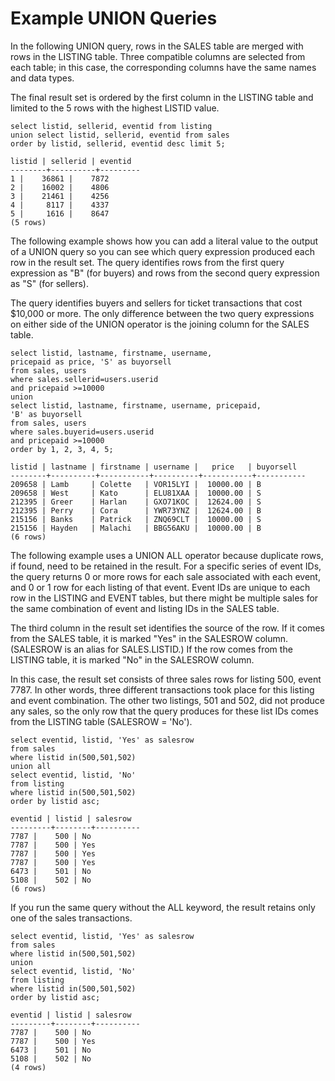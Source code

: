 # Example UNION Queries<a name="c_example_union_query"></a>

In the following UNION query, rows in the SALES table are merged with rows in the LISTING table\. Three compatible columns are selected from each table; in this case, the corresponding columns have the same names and data types\. 

The final result set is ordered by the first column in the LISTING table and limited to the 5 rows with the highest LISTID value\. 

```
select listid, sellerid, eventid from listing
union select listid, sellerid, eventid from sales
order by listid, sellerid, eventid desc limit 5;

listid | sellerid | eventid
--------+----------+---------
1 |    36861 |    7872
2 |    16002 |    4806
3 |    21461 |    4256
4 |     8117 |    4337
5 |     1616 |    8647
(5 rows)
```

The following example shows how you can add a literal value to the output of a UNION query so you can see which query expression produced each row in the result set\. The query identifies rows from the first query expression as "B" \(for buyers\) and rows from the second query expression as "S" \(for sellers\)\. 

The query identifies buyers and sellers for ticket transactions that cost $10,000 or more\. The only difference between the two query expressions on either side of the UNION operator is the joining column for the SALES table\. 

```
select listid, lastname, firstname, username,
pricepaid as price, 'S' as buyorsell
from sales, users
where sales.sellerid=users.userid
and pricepaid >=10000
union
select listid, lastname, firstname, username, pricepaid,
'B' as buyorsell
from sales, users
where sales.buyerid=users.userid
and pricepaid >=10000
order by 1, 2, 3, 4, 5;

listid | lastname | firstname | username |   price   | buyorsell
--------+----------+-----------+----------+-----------+-----------
209658 | Lamb     | Colette   | VOR15LYI |  10000.00 | B
209658 | West     | Kato      | ELU81XAA |  10000.00 | S
212395 | Greer    | Harlan    | GXO71KOC |  12624.00 | S
212395 | Perry    | Cora      | YWR73YNZ |  12624.00 | B
215156 | Banks    | Patrick   | ZNQ69CLT |  10000.00 | S
215156 | Hayden   | Malachi   | BBG56AKU |  10000.00 | B
(6 rows)
```

The following example uses a UNION ALL operator because duplicate rows, if found, need to be retained in the result\. For a specific series of event IDs, the query returns 0 or more rows for each sale associated with each event, and 0 or 1 row for each listing of that event\. Event IDs are unique to each row in the LISTING and EVENT tables, but there might be multiple sales for the same combination of event and listing IDs in the SALES table\. 

The third column in the result set identifies the source of the row\. If it comes from the SALES table, it is marked "Yes" in the SALESROW column\. \(SALESROW is an alias for SALES\.LISTID\.\) If the row comes from the LISTING table, it is marked "No" in the SALESROW column\. 

In this case, the result set consists of three sales rows for listing 500, event 7787\. In other words, three different transactions took place for this listing and event combination\. The other two listings, 501 and 502, did not produce any sales, so the only row that the query produces for these list IDs comes from the LISTING table \(SALESROW = 'No'\)\. 

```
select eventid, listid, 'Yes' as salesrow
from sales
where listid in(500,501,502)
union all
select eventid, listid, 'No'
from listing
where listid in(500,501,502)
order by listid asc;

eventid | listid | salesrow
---------+--------+----------
7787 |    500 | No
7787 |    500 | Yes
7787 |    500 | Yes
7787 |    500 | Yes
6473 |    501 | No
5108 |    502 | No
(6 rows)
```

If you run the same query without the ALL keyword, the result retains only one of the sales transactions\. 

```
select eventid, listid, 'Yes' as salesrow
from sales
where listid in(500,501,502)
union
select eventid, listid, 'No'
from listing
where listid in(500,501,502)
order by listid asc;

eventid | listid | salesrow
---------+--------+----------
7787 |    500 | No
7787 |    500 | Yes
6473 |    501 | No
5108 |    502 | No
(4 rows)
```
